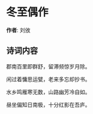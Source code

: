 # 冬至偶作

**作者**: 刘攽

## 诗词内容

郡南百里即群舒，留滞频惊岁月除。

闲过着慵思运甓，老来多忘却抄书。

水乡鸣雁寒无数，山路幽芳冷自如。

昼坐偏知日南极，十分红影在吾庐。

